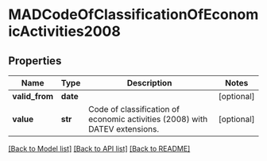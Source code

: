 # MADCodeOfClassificationOfEconomicActivities2008

## Properties
Name | Type | Description | Notes
------------ | ------------- | ------------- | -------------
**valid_from** | **date** |  | [optional] 
**value** | **str** | Code of classification of economic activities (2008) with DATEV extensions. | [optional] 

[[Back to Model list]](../README.md#documentation-for-models) [[Back to API list]](../README.md#documentation-for-api-endpoints) [[Back to README]](../README.md)


